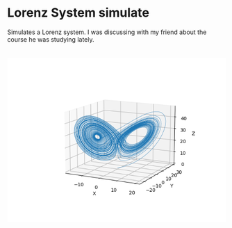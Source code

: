 # Lorenz System simulate  
Simulates a Lorenz system. 
I was discussing with my friend about the course he was studying lately.    
  \
  \
![](Figure_1.png)